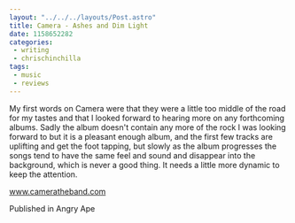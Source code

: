 ```yaml
---
layout: "../../../layouts/Post.astro"
title: Camera - Ashes and Dim Light
date: 1158652282
categories:
 - writing
 - chrischinchilla
tags: 
 - music 
 - reviews
---
```


My first words on Camera were that they were a little too middle of the road for my tastes and that I looked forward to hearing more on any forthcoming albums. Sadly the album doesn't contain any more of the rock I was looking forward to but it is a pleasant enough album, and the first few tracks are uplifting and get the foot tapping, but slowly as the album progresses the songs tend to have the same feel and sound and disappear into the background, which is never a good thing. It needs a little more dynamic to keep the attention.

<a href='https://www.cameratheband.com' target='_blank'>www.cameratheband.com</a>

Published in Angry Ape

